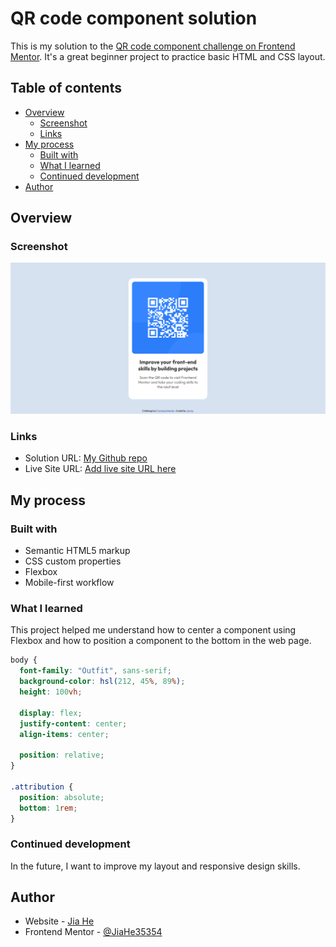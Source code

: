 # QR code component solution

This is my solution to the [QR code component challenge on Frontend Mentor](https://www.frontendmentor.io/challenges/qr-code-component-iux_sIO_H). It's a great beginner project to practice basic HTML and CSS layout.

## Table of contents

- [Overview](#overview)
  - [Screenshot](#screenshot)
  - [Links](#links)
- [My process](#my-process)
  - [Built with](#built-with)
  - [What I learned](#what-i-learned)
  - [Continued development](#continued-development)
- [Author](#author)

## Overview

### Screenshot

![](./screenshot.png)

### Links

- Solution URL: [My Github repo](https://github.com/JiaHe35354/QR-code-component/)
- Live Site URL: [Add live site URL here](https://your-live-site-url.com)

## My process

### Built with

- Semantic HTML5 markup
- CSS custom properties
- Flexbox
- Mobile-first workflow

### What I learned

This project helped me understand how to center a component using Flexbox and how to position a component to the bottom in the web page.

```css
body {
  font-family: "Outfit", sans-serif;
  background-color: hsl(212, 45%, 89%);
  height: 100vh;

  display: flex;
  justify-content: center;
  align-items: center;

  position: relative;
}

.attribution {
  position: absolute;
  bottom: 1rem;
}
```

### Continued development

In the future, I want to improve my layout and responsive design skills.

## Author

- Website - [Jia He](https://www.your-site.com)
- Frontend Mentor - [@JiaHe35354](https://www.frontendmentor.io/profile/JiaHe35354)
